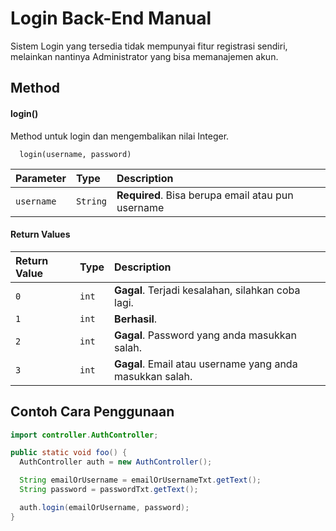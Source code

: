 
# Login Back-End Manual

Sistem Login yang tersedia tidak mempunyai fitur registrasi sendiri, melainkan nantinya Administrator yang bisa memanajemen akun.


## Method

#### login()

Method untuk login dan mengembalikan nilai Integer.

```method usage
  login(username, password)
```

| Parameter | Type     | Description                |
| :-------- | :------- | :------------------------- |
| `username` | `String` | **Required**. Bisa berupa email atau pun username |

#### Return Values

| Return Value | Type     | Description                       |
| :-------- | :------- | :-------------------------------- |
| `0`       | `int` | **Gagal**. Terjadi kesalahan, silahkan coba lagi. |
| `1`       | `int` | **Berhasil**. |
| `2`       | `int` | **Gagal**. Password yang anda masukkan salah.    |
| `3`       | `int` | **Gagal**. Email atau username yang anda masukkan salah.  |

## Contoh Cara Penggunaan

```java
import controller.AuthController;

public static void foo() {
  AuthController auth = new AuthController();

  String emailOrUsername = emailOrUsernameTxt.getText();
  String password = passwordTxt.getText();

  auth.login(emailOrUsername, password);
}
```

